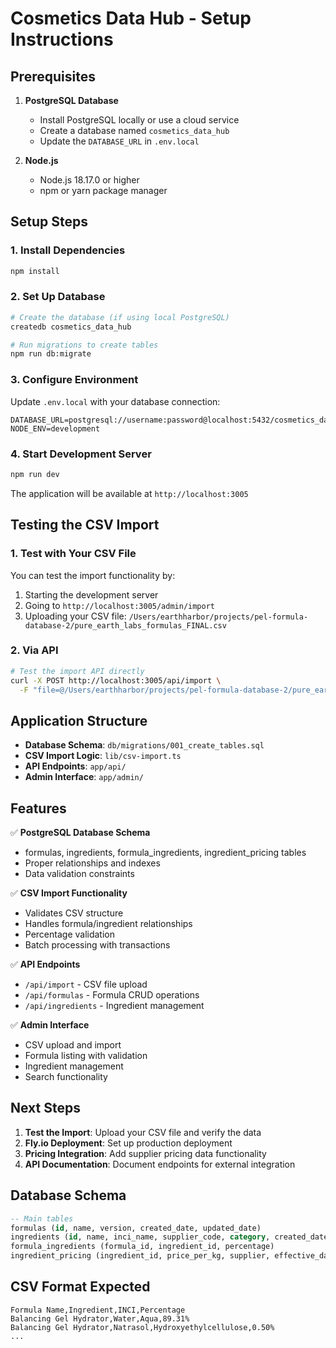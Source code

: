# Cosmetics Data Hub - Setup Instructions

## Prerequisites

1. **PostgreSQL Database**
   - Install PostgreSQL locally or use a cloud service
   - Create a database named `cosmetics_data_hub`
   - Update the `DATABASE_URL` in `.env.local`

2. **Node.js**
   - Node.js 18.17.0 or higher
   - npm or yarn package manager

## Setup Steps

### 1. Install Dependencies
```bash
npm install
```

### 2. Set Up Database
```bash
# Create the database (if using local PostgreSQL)
createdb cosmetics_data_hub

# Run migrations to create tables
npm run db:migrate
```

### 3. Configure Environment
Update `.env.local` with your database connection:
```
DATABASE_URL=postgresql://username:password@localhost:5432/cosmetics_data_hub
NODE_ENV=development
```

### 4. Start Development Server
```bash
npm run dev
```

The application will be available at `http://localhost:3005`

## Testing the CSV Import

### 1. Test with Your CSV File
You can test the import functionality by:

1. Starting the development server
2. Going to `http://localhost:3005/admin/import`
3. Uploading your CSV file: `/Users/earthharbor/projects/pel-formula-database-2/pure_earth_labs_formulas_FINAL.csv`

### 2. Via API
```bash
# Test the import API directly
curl -X POST http://localhost:3005/api/import \
  -F "file=@/Users/earthharbor/projects/pel-formula-database-2/pure_earth_labs_formulas_FINAL.csv"
```

## Application Structure

- **Database Schema**: `db/migrations/001_create_tables.sql`
- **CSV Import Logic**: `lib/csv-import.ts`
- **API Endpoints**: `app/api/`
- **Admin Interface**: `app/admin/`

## Features

✅ **PostgreSQL Database Schema**
- formulas, ingredients, formula_ingredients, ingredient_pricing tables
- Proper relationships and indexes
- Data validation constraints

✅ **CSV Import Functionality**
- Validates CSV structure
- Handles formula/ingredient relationships
- Percentage validation
- Batch processing with transactions

✅ **API Endpoints**
- `/api/import` - CSV file upload
- `/api/formulas` - Formula CRUD operations
- `/api/ingredients` - Ingredient management

✅ **Admin Interface**
- CSV upload and import
- Formula listing with validation
- Ingredient management
- Search functionality

## Next Steps

1. **Test the Import**: Upload your CSV file and verify the data
2. **Fly.io Deployment**: Set up production deployment
3. **Pricing Integration**: Add supplier pricing data functionality
4. **API Documentation**: Document endpoints for external integration

## Database Schema

```sql
-- Main tables
formulas (id, name, version, created_date, updated_date)
ingredients (id, name, inci_name, supplier_code, category, created_date)
formula_ingredients (formula_id, ingredient_id, percentage)
ingredient_pricing (ingredient_id, price_per_kg, supplier, effective_date)
```

## CSV Format Expected

```csv
Formula Name,Ingredient,INCI,Percentage
Balancing Gel Hydrator,Water,Aqua,89.31%
Balancing Gel Hydrator,Natrasol,Hydroxyethylcellulose,0.50%
...
```